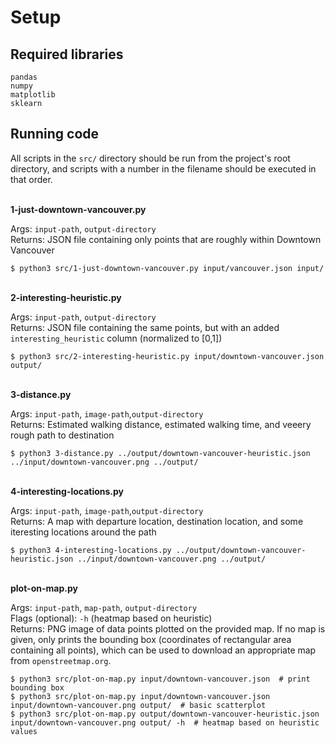 # Setup

## Required libraries
```
pandas
numpy
matplotlib
sklearn
```

## Running code

All scripts in the `src/` directory should be run from the project's root directory, and scripts with a number in the filename should be executed in that order.


<br>**1-just-downtown-vancouver.py**

Args: `input-path`, `output-directory` \
Returns: JSON file containing only points that are roughly within Downtown Vancouver
```
$ python3 src/1-just-downtown-vancouver.py input/vancouver.json input/
```


<br>**2-interesting-heuristic.py**

Args: `input-path`, `output-directory` \
Returns: JSON file containing the same points, but with an added `interesting_heuristic` column (normalized to [0,1])
```
$ python3 src/2-interesting-heuristic.py input/downtown-vancouver.json output/
```
<br>**3-distance.py**

Args: `input-path`, `image-path`,`output-directory` \
Returns: Estimated walking distance, estimated walking time, and veeery rough path to destination
```
$ python3 3-distance.py ../output/downtown-vancouver-heuristic.json ../input/downtown-vancouver.png ../output/
```
<br>**4-interesting-locations.py**

Args: `input-path`, `image-path`,`output-directory` \
Returns: A map with departure location, destination location, and some iteresting locations around the path 

```
$ python3 4-interesting-locations.py ../output/downtown-vancouver-heuristic.json ../input/downtown-vancouver.png ../output/
```

<br>**plot-on-map.py**

Args: `input-path`, `map-path`, `output-directory` \
Flags (optional): `-h` (heatmap based on heuristic) \
Returns: PNG image of data points plotted on the provided map. If no map is given, only prints the bounding box (coordinates of rectangular area containing all points), which can be used to download an appropriate map from `openstreetmap.org`.
```
$ python3 src/plot-on-map.py input/downtown-vancouver.json  # print bounding box
$ python3 src/plot-on-map.py input/downtown-vancouver.json input/downtown-vancouver.png output/  # basic scatterplot
$ python3 src/plot-on-map.py output/downtown-vancouver-heuristic.json input/downtown-vancouver.png output/ -h  # heatmap based on heuristic values
```
